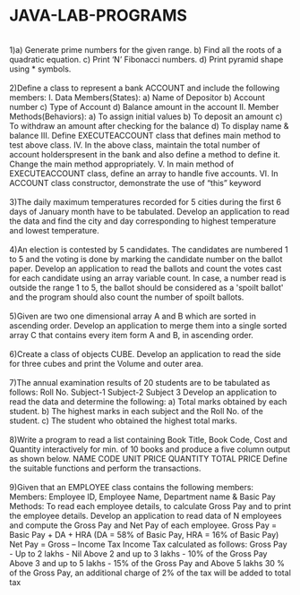 # JAVA-LAB-PROGRAMS
<br>
1)a) Generate prime numbers for the given range. 
  b) Find all the roots of a quadratic equation.   
  c) Print ‘N’ Fibonacci numbers. 
  d) Print pyramid shape using * symbols.
<br>
<br>
2)Define a class to represent a bank ACCOUNT and include the following  members: 
  I. Data Members(States): 
  a) Name of Depositor 
  b) Account number 
  c) Type of Account 
  d) Balance amount in the account 
  II. Member Methods(Behaviors): 
  a) To assign initial values  
  b) To deposit an amount  
  c) To withdraw an amount after checking for the balance 
  d) To display name & balance 
  III. Define EXECUTEACCOUNT class that defines main method to test  above class. 
  IV. In the above class, maintain the total number of account holderspresent in the bank and also define a method to define it. Change the  main method appropriately. 
  V. In main method of EXECUTEACCOUNT class, define an array to  handle five accounts. 
  VI. In ACCOUNT class constructor, demonstrate the use of “this”  keyword
<br>
<br>
3)The daily maximum temperatures recorded for 5 cities during the first 6 days  of January month have to be tabulated. Develop an application to read the  data and find the city and day corresponding to highest temperature and  lowest temperature.
<br>
<br>
4)An election is contested by 5 candidates. The candidates are numbered 1 to 5  and the voting is done by marking the candidate number on the ballot paper.  Develop an application to read the ballots and count the votes cast for each  candidate using an array variable count. In case, a number read is outside the  range 1 to 5, the ballot should be considered as a 'spoilt ballot' and the  program should also count the number of spoilt ballots.
<br>
<br>
5)Given are two one dimensional array A and B which are sorted in ascending  order. Develop an application to merge them into a single sorted array C that  contains every item form A and B, in ascending order.
<br>
<br>
6)Create a class of objects CUBE. Develop an application to read the side for  three cubes and print the Volume and outer area.
<br>
<br>
7)The annual examination results of 20 students are to be tabulated as follows: Roll No. Subject-1 Subject-2 Subject 3 Develop an application to read the data and determine the following: a) Total marks obtained by each student. 
b) The highest marks in each subject and the Roll No. of the student.
c) The student who obtained the highest total marks.
<br>
<br>
8)Write a program to read a list containing Book Title, Book Code, Cost and  Quantity interactively for min. of 10 books and produce a five column output  as shown below. 
NAME CODE UNIT PRICE QUANTITY TOTAL PRICE Define the suitable functions and perform the transactions.
<br>
<br>
9)Given that an EMPLOYEE class contains the following members: Members: Employee ID, Employee Name, Department name & Basic Pay Methods: To read each employee details, to calculate Gross Pay and to print  the employee details. Develop an application to read data of N employees  and compute the Gross Pay and Net Pay of each employee. 
Gross Pay = Basic Pay + DA + HRA (DA = 58% of Basic Pay, HRA =  16% of Basic Pay) 
Net Pay = Gross – Income Tax 
Income Tax calculated as follows: 
Gross Pay - Up to 2 lakhs - Nil  
Above 2 and up to 3 lakhs - 10% of the Gross Pay
Above 3 and up to 5 lakhs - 15% of the Gross Pay and  
Above 5 lakhs 30 % of the Gross Pay, an additional charge of 2% of the tax  will be added to total tax




